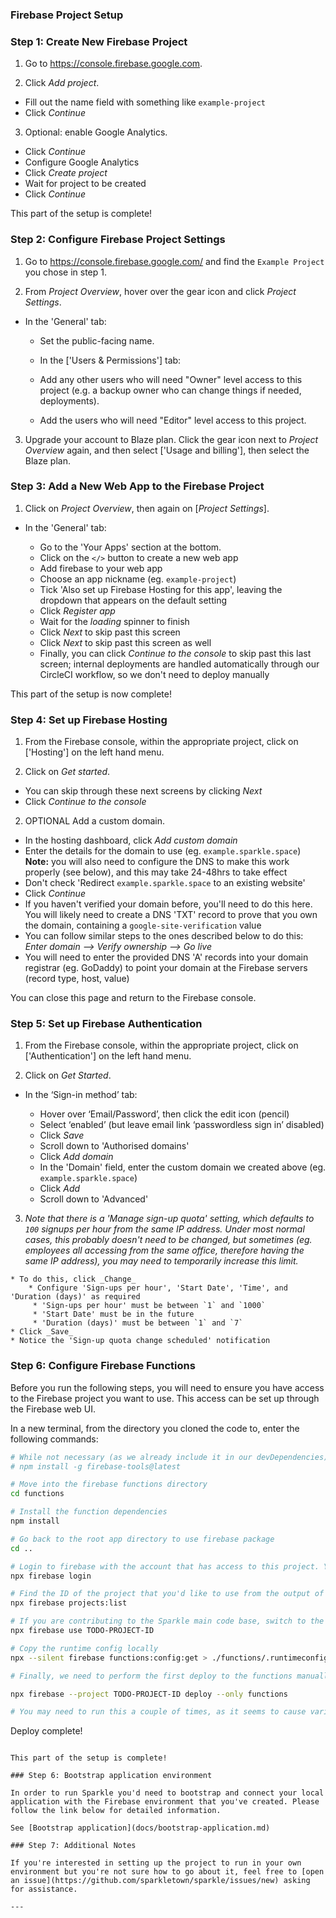 ### Firebase Project Setup
### Step 1: Create New Firebase Project

1. Go to https://console.firebase.google.com.

2. Click _Add project_.
  * Fill out the name field with something like `example-project`
  * Click _Continue_


3. Optional: enable Google Analytics.

  * Click _Continue_
  * Configure Google Analytics
  * Click _Create project_
  * Wait for project to be created
  * Click _Continue_

This part of the setup is complete!


### Step 2: Configure Firebase Project Settings

1. Go to https://console.firebase.google.com/ and find the `Example Project` you chose in step 1.

2. From _Project Overview_, hover over the gear icon and click _Project Settings_.

 * In the 'General' tab:

    * Set the public-facing name.
   * In the ['Users & Permissions'] tab:

    * Add any other users who will need "Owner" level access to this project (e.g. a backup owner who can change things if needed, deployments).
    * Add the users who will need "Editor" level access to this project.

3. Upgrade your account to Blaze plan. Click the gear icon next to _Project Overview_ again, and then select ['Usage and billing'], then select the Blaze plan.

### Step 3: Add a New Web App to the Firebase Project

1. Click on _Project Overview_, then again on [_Project Settings_].

 * In the 'General' tab:

    * Go to the 'Your Apps' section at the bottom.
    * Click on the `</>` button to create a new web app
    * Add firebase to your web app
    * Choose an app nickname (eg. `example-project`)
    * Tick 'Also set up Firebase Hosting for this app', leaving the dropdown that appears on the default setting
    * Click _Register app_
    * Wait for the _loading_ spinner to finish
    * Click _Next_ to skip past this screen
    * Click _Next_ to skip past this screen as well
    * Finally, you can click _Continue to the console_ to skip past this last screen; internal deployments are handled automatically through our CircleCI workflow, so we don't need to deploy manually

This part of the setup is now complete!


### Step 4: Set up Firebase Hosting

1. From the Firebase console, within the appropriate project, click on ['Hosting'] on the left hand menu.

2. Click on _Get started_.

 * You can skip through these next screens by clicking _Next_
  * Click _Continue to the console_

2. OPTIONAL Add a custom domain.

 * In the hosting dashboard, click _Add custom domain_
 * Enter the details for the domain to use (eg. `example.sparkle.space`)
    **Note:** you will also need to configure the DNS to make this work properly (see below), and this may take 24-48hrs to take effect
 * Don't check 'Redirect `example.sparkle.space` to an existing website'
 * Click _Continue_
 * If you haven't verified your domain before, you'll need to do this here. You will likely need to create a DNS 'TXT' record to prove that you own the domain, containing a `google-site-verification` value
 * You can follow similar steps to the ones described below to do this: _Enter domain --> Verify ownership --> Go live_
 * You will need to enter the provided DNS 'A' records into your domain registrar (eg. GoDaddy) to point your domain at the Firebase servers (record type, host, value)

You can close this page and return to the Firebase console.

</details>


### Step 5: Set up Firebase Authentication

1. From the Firebase console, within the appropriate project, click on ['Authentication'] on the left hand menu.

2. Click on _Get Started_.

  * In the ‘Sign-in method’ tab:

    * Hover over ‘Email/Password’, then click the edit icon (pencil)
    * Select ‘enabled’ (but leave email link ‘passwordless sign in’ disabled)
    * Click _Save_
    * Scroll down to 'Authorised domains'
    * Click _Add domain_
    * In the 'Domain' field, enter the custom domain we created above (eg. `example.sparkle.space`)
    * Click _Add_
    * Scroll down to 'Advanced'


  3. _Note that there is a 'Manage sign-up quota' setting, which defaults to `100` signups per hour from the same IP address. Under most normal cases, this probably doesn't need to be changed, but sometimes (eg. employees all accessing from the same office, therefore having the same IP address), you may need to temporarily increase this limit._

    * To do this, click _Change_
        * Configure 'Sign-ups per hour', 'Start Date', 'Time', and 'Duration (days)' as required
         * 'Sign-ups per hour' must be between `1` and `1000`
         * 'Start Date' must be in the future
         * 'Duration (days)' must be between `1` and `7`
    * Click _Save_
    * Notice the 'Sign-up quota change scheduled' notification
### Step 6: Configure Firebase Functions

Before you run the following steps, you will need to ensure you have access to the Firebase project you want to use. This access can be set up through the Firebase web UI.

In a new terminal, from the directory you cloned the code to, enter the following commands:

```bash
# While not necessary (as we already include it in our devDependencies), you can install the firebase-tools globally if desired
# npm install -g firebase-tools@latest

# Move into the firebase functions directory
cd functions

# Install the function dependencies
npm install

# Go back to the root app directory to use firebase package
cd ..

# Login to firebase with the account that has access to this project. You'll be prompted to log in via Google OAuth.
npx firebase login

# Find the ID of the project that you'd like to use from the output of the command below:
npx firebase projects:list

# If you are contributing to the Sparkle main code base, switch to the 'staging' project, otherwise switch to 'example-project' or whichever environment you are developing against
npx firebase use TODO-PROJECT-ID

# Copy the runtime config locally
npx --silent firebase functions:config:get > ./functions/.runtimeconfig.json

# Finally, we need to perform the first deploy to the functions manually, to make sure all of the required cloud API's get enabled/etc, then after that, CI should be able to do it for us going forward:

npx firebase --project TODO-PROJECT-ID deploy --only functions

# You may need to run this a couple of times, as it seems to cause various Google cloud APIs to get enabled/etc, which sometimes fail/time out. As a result you should see following message:

```
Deploy complete!
```

This part of the setup is complete!

### Step 6: Bootstrap application environment

In order to run Sparkle you'd need to bootstrap and connect your local application with the Firebase environment that you've created. Please follow the link below for detailed information.

See [Bootstrap application](docs/bootstrap-application.md)

### Step 7: Additional Notes

If you're interested in setting up the project to run in your own environment but you're not sure how to go about it, feel free to [open an issue](https://github.com/sparkletown/sparkle/issues/new) asking for assistance.

---
